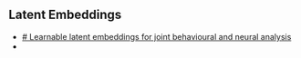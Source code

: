 
## Latent Embeddings

- [# Learnable latent embeddings for joint behavioural and neural analysis](https://www.nature.com/articles/s41586-023-06031-6)
- 